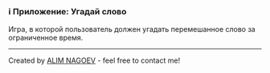 ### ℹ️ Приложение: Угадай слово

Игра, в которой пользователь должен угадать перемешанное слово за ограниченное время.

-----
Created by [ALIM NAGOEV](https://github.com/nagoev-id) - feel free to contact me!

